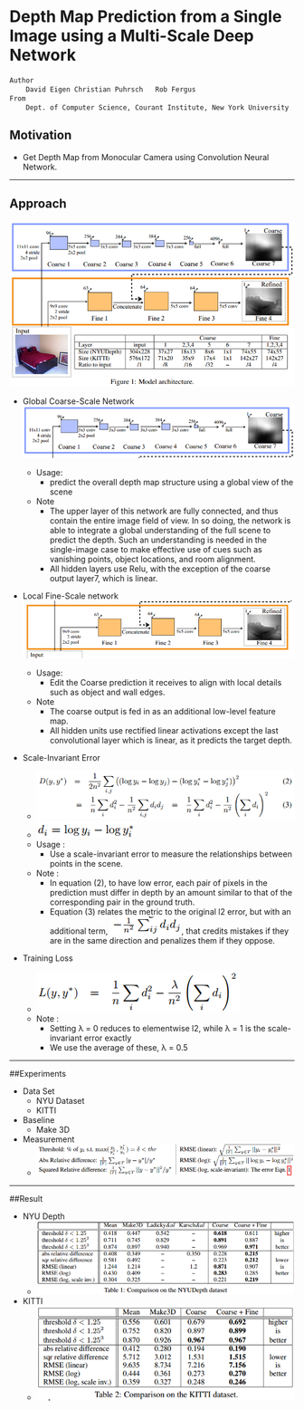 # Depth Map Prediction from a Single Image using a Multi-Scale Deep Network
```
Author 
	David Eigen	Christian Puhrsch	Rob Fergus
From
	Dept. of Computer Science, Courant Institute, New York University
```

## Motivation
- Get Depth Map from Monocular Camera using Convolution Neural Network. 


----------

## Approach
![](Picture_1.png)

 - Global Coarse-Scale Network
	![](Picture_2.png)
	- Usage: 
		- predict the overall depth map structure using a global view of the scene
	- Note
		- The upper layer of this network are fully connected, and thus contain the entire image field of view.  In so doing, the network is able to integrate a global understanding of the full scene to predict the depth. Such an understanding is needed in the single-image case to make effective use of cues such as vanishing points, object locations, and room alignment.	
		- All hidden layers use Relu, with the exception of the coarse output layer7, which is linear.

 - Local Fine-Scale network
	![](Picture_3.png)
	- Usage: 
		- Edit the Coarse prediction it receives to align with local details such as object and wall edges.
	- Note
		- The coarse output is fed in as an additional low-level feature map. 
		- All hidden units use rectified linear activations except the last convolutional layer which is linear, as it predicts
the target depth.



 - Scale-Invariant Error 
	- ![](Picture_4.png)
	- ![](Picture_di.png)
	- Usage : 
		- Use a scale-invariant error to measure the relationships between points in the scene. 
	- Note :
		- In equation (2),  to have low error, each pair of pixels in the prediction must differ in depth by an amount similar to that of the corresponding pair in the ground truth.
		- Equation (3) relates the metric to the original l2 error, but
with an additional term, ![](Picture_didj.png), that credits mistakes if they are in the same direction and penalizes them if they oppose.




 - Training Loss
	- ![](Picture_5.png)
	- Note : 
		-  Setting λ = 0 reduces to elementwise l2, while λ = 1 is the
scale-invariant error exactly
		- We use the average of these, λ = 0.5


----------


##Experiments
	
- Data Set 
	- NYU Dataset
	- KITTI
- Baseline
	- Make 3D
- Measurement
	- ![](Picture_6.png)


----------


##Result
- NYU Depth
	- ![](Picture_7.png)
- KITTI
	- ![](Picture_8.png)

